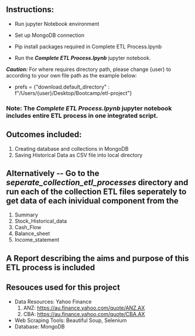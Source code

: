## Instructions:
- Run jupyter Notebook environment

- Set up MongoDB connection

- Pip install packages required in Complete ETL Process.Ipynb

- Run the ***Complete ETL Process.Ipynb*** jupyter notebook.

***Caution:*** 
For where requires directory path, please change {user} to according to your own file path as the example below:
- prefs = {"download.default_directory" : f"/Users/{user}/Desktop/Bootcamp/etl-project"}


### Note: The ***Complete ETL Process.Ipynb*** jupyter notebook includes entire ETL process in one integrated script.

## Outcomes included: 
1) Creating database and collections in MongoDB
2) Saving Historical Data as CSV file into local directory

## Alternatively -- Go to the ***seperate_collection_etl_processes*** directory and run each of the collection ETL files seperately to get data of each inividual component from the 
1) Summary
2) Stock_Historical_data
3) Cash_Flow
4) Balance_sheet
5) Income_statement


## A Report describing the aims and purpose of this ETL process is included

## Resouces used for this project
- Data Resources: Yahoo Finance
  1) ANZ: https://au.finance.yahoo.com/quote/ANZ.AX
  2) CBA: https://au.finance.yahoo.com/quote/CBA.AX
- Web Scraping Tools: Beautiful Soup, Selenium
- Database: MongoDB
